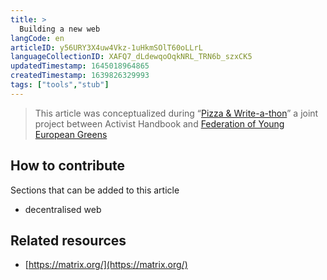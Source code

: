 ```yaml
---
title: >
  Building a new web
langCode: en
articleID: y56URY3X4uw4Vkz-1uHkmSOlT60oLLrL
languageCollectionID: XAFQ7_dLdewqoOqkNRL_TRN6b_szxCK5
updatedTimestamp: 1645018964865
createdTimestamp: 1639826329993
tags: ["tools","stub"]
---
```


> This article was conceptualized during “[Pizza & Write-a-thon](/writeathon)” a joint project between Activist Handbook and [Federation of Young European Greens](https://fyeg.org/)

## How to contribute

Sections that can be added to this article

-   decentralised web

## Related resources

-   [https://matrix.org/](https://matrix.org/)